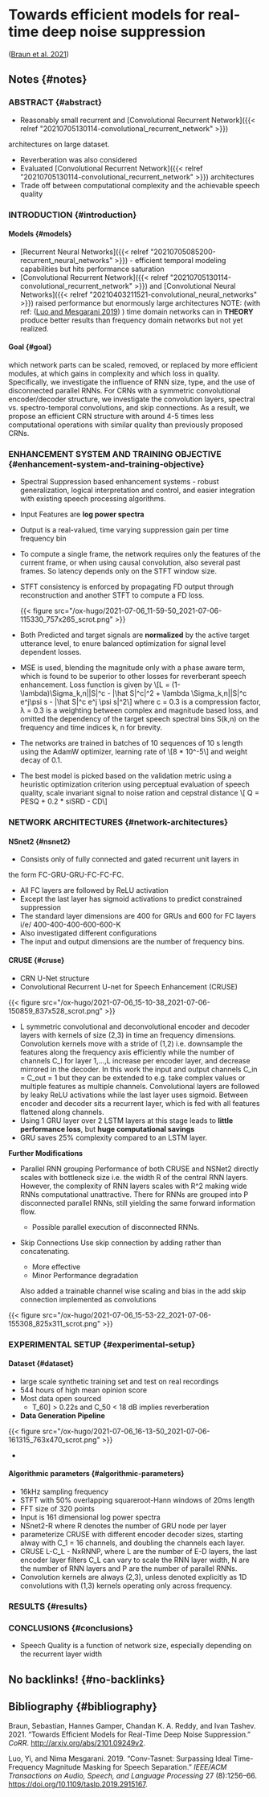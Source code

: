 # Towards efficient models for real-time deep noise suppression


([Braun et al. 2021](#org723548d))


## Notes {#notes}


### ABSTRACT {#abstract}

-   Reasonably small recurrent and [Convolutional Recurrent Network]({{< relref "20210705130114-convolutional_recurrent_network" >}})

architectures on large dataset.

-   Reverberation was also considered
-   Evaluated [Convolutional Recurrent Network]({{< relref "20210705130114-convolutional_recurrent_network" >}}) architectures
-   Trade off between computational complexity and the achievable
    speech quality


### INTRODUCTION {#introduction}


#### Models {#models}

-   [Recurrent Neural Networks]({{< relref "20210705085200-recurrent_neural_networks" >}}) - efficient temporal modeling
    capabilities but hits performance saturation
-   [Convolutional Recurrent Network]({{< relref "20210705130114-convolutional_recurrent_network" >}}) and [Convolutional Neural Networks]({{< relref "20210403211521-convolutional_neural_networks" >}})
     raised performance but enormously large architectures
    NOTE: (with ref: ([Luo and Mesgarani 2019](#org1272a63)) ) time domain networks can
     in **THEORY** produce better results than frequency domain networks
     but not yet realized.


#### Goal {#goal}

which network parts can be scaled, removed, or replaced by more efficient modules, at which gains in complexity and which loss in quality. Specifically, we investigate the influence of RNN size, type, and the use of disconnected parallel RNNs. For CRNs with a symmetric convolutional encoder/decoder structure, we investigate the convolution layers, spectral vs. spectro-temporal convolutions, and skip connections. As a result, we propose an efficient CRN structure with around 4-5 times less computational operations with similar quality than previously proposed CRNs.


### ENHANCEMENT SYSTEM AND TRAINING OBJECTIVE {#enhancement-system-and-training-objective}

-   Spectral Suppression based enhancement systems - robust
    generalization, logical interpretation and control, and easier
    integration with existing speech processing algorithms.
-   Input Features are **log power spectra**
-   Output is a real-valued, time varying suppression gain per time
    frequency bin
-   To compute a single frame, the network requires only the features
    of the current frame, or when using causal convolution, also
    several past frames. So latency depends only on the STFT window
    size.
-   STFT consistency is enforced by propagating FD output through
    reconstruction and another STFT to compute a FD loss.

    {{< figure src="/ox-hugo/2021-07-06_11-59-50_2021-07-06-115330_757x265_scrot.png" >}}

-   Both Predicted and target signals are **normalized** by the active
    target utterance level, to enure balanced optimization for signal
    level dependent losses.

-   MSE is used, blending the magnitude only with a phase aware term,
    which is found to be superior to other losses for reverberant
    speech enhancement.
    Loss function is given by
    \\[L = (1-\lambda)\Sigma\_k,n||S|^c - |\hat S|^c|^2 + \lambda
         \Sigma\_k,n||S|^c e^j\psi s - |\hat S|^c e^j \psi s|^2\\]
    where c = 0.3 is a compression factor, &lambda; = 0.3 is a
    weighting between complex and magnitude based loss, and omitted
    the dependency of the target speech spectral bins S(k,n) on the
    frequency and time indices k, n for brevity.

-   The networks are trained in batches of 10 sequences of 10 s
    length using the AdamW optimizer, learning rate of \\[8 \*
         10^-5\\] and weight decay of 0.1.

-   The best model is picked based on the validation metric using a
    heuristic optimization criterion using perceptual evaluation of
    speech quality, scale invariant signal to noise ration and
    cepstral distance
    \\[ Q = PESQ + 0.2 \* siSRD - CD\\]


### NETWORK ARCHITECTURES {#network-architectures}


#### NSnet2 {#nsnet2}

-   Consists only of fully connected and gated recurrent unit layers in

the form
FC-GRU-GRU-FC-FC-FC.

-   All FC layers are followed by ReLU activation
-   Except the last layer has sigmoid activations to predict
    constrained suppression
-   The standard layer dimensions are 400 for GRUs and 600 for FC
    layers i/e/ 400-400-400-600-600-K
-   Also investigated different configurations
-   The input and output dimensions are the number of frequency bins.


#### CRUSE {#cruse}

-   CRN U-Net structure
-   Convolutional Recurrent U-net for Speech Enhancement (CRUSE)

{{< figure src="/ox-hugo/2021-07-06_15-10-38_2021-07-06-150859_837x528_scrot.png" >}}

-   L symmetric convolutional and deconvolutional encoder and
    decoder layers with kernels of size (2,3) in time an frequency
    dimensions. Convolution kernels move with a stride of (1,2)
    i.e. downsample the features along the frequency axis
    efficiently while the number of channels C\_l for layer
    1,...,L increase per encoder layer, and decrease mirrored in
    the decoder. In this work the input and output channels C\_in
    = C\_out = 1 but they can be extended to e.g. take complex
    values or multiple features as multiple
    channels. Convolutional layers are followed by leaky ReLU
    activations while the last layer uses sigmoid. Between encoder
    and decoder sits a recurrent layer, which is fed with all
    features flattened along channels.
-   Using 1 GRU layer over 2 LSTM layers at this stage leads to
    **little performance loss**, but **huge computational savings**
-   GRU saves 25% complexity compared to an LSTM layer.

**Further Modifications**

-   Parallel RNN grouping
    Performance of both CRUSE and NSNet2 directly scales with
    bottleneck size i.e. the width R of the central RNN
    layers. However, the complexity of RNN layers scales with R^2
    making wide RNNs computational unattractive. There for RNNs
    are grouped into P disconnected parallel RNNs, still yielding
    the same forward information flow.
    -   Possible parallel execution of disconnected RNNs.

-   Skip Connections
    Use skip connection by adding rather than concatenating.

    -   More effective
    -   Minor Performance degradation

    Also added a trainable channel wise scaling and bias in the
    add skip connection implemented as convolutions

{{< figure src="/ox-hugo/2021-07-06_15-53-22_2021-07-06-155308_825x311_scrot.png" >}}


### EXPERIMENTAL SETUP {#experimental-setup}


#### Dataset {#dataset}

-   large scale synthetic training set and test on real recordings
-   544 hours of high mean opinion score
-   Most data open sourced
    -   T\_60] > 0.22s and C\_50 < 18 dB implies reverberation
-   **Data Generation Pipeline**

{{< figure src="/ox-hugo/2021-07-06_16-13-50_2021-07-06-161315_763x470_scrot.png" >}}

-


#### Algorithmic parameters {#algorithmic-parameters}

-   16kHz sampling frequency
-   STFT with 50% overlapping squareroot-Hann windows of 20ms length
-   FFT size of 320 points
-   Input is 161 dimensional log power spectra
-   NSnet2-R where R denotes the number of GRU node per layer
-   parameterize CRUSE with different encoder decoder sizes,
    starting alway with C\_1 = 16 channels, and doubling the channels
    each layer.
-   CRUSE L-C\_L - NxRNNP, where L are the number of E-D layers, the
    last encoder layer filters C\_L can vary to scale the RNN layer
    width, N are the number of RNN layers and P are the number of
    parallel RNNs.
-   Convolution kernels are always (2,3), unless denoted explicitly
    as 1D convolutions with (1,3) kernels operating only across
    frequency.


### RESULTS {#results}


### CONCLUSIONS {#conclusions}

-   Speech Quality is a function of network size, especially
    depending on the recurrent layer width


## No backlinks! {#no-backlinks}


## Bibliography {#bibliography}

<a id="org723548d"></a>Braun, Sebastian, Hannes Gamper, Chandan K. A. Reddy, and Ivan Tashev. 2021. “Towards Efficient Models for Real-Time Deep Noise Suppression.” _CoRR_. <http://arxiv.org/abs/2101.09249v2>.

<a id="org1272a63"></a>Luo, Yi, and Nima Mesgarani. 2019. “Conv-Tasnet: Surpassing Ideal Time-Frequency Magnitude Masking for Speech Separation.” _IEEE/ACM Transactions on Audio, Speech, and Language Processing_ 27 (8):1256–66. <https://doi.org/10.1109/taslp.2019.2915167>.
